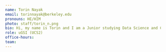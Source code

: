 ```yaml
---
name: Torin Nayak
email: torinnayak@berkeley.edu
pronouns: HE/HIM
photo: staff/torin_n.png
bio: Hi, my name is Torin and I am a Junior studying Data Science and Cognitive Science. In my free time I enjoy sleeping, playing with my dogs, sports, baking, and poker!
role: uGSI (UCS2)
office-hours: 
team:
---
```

